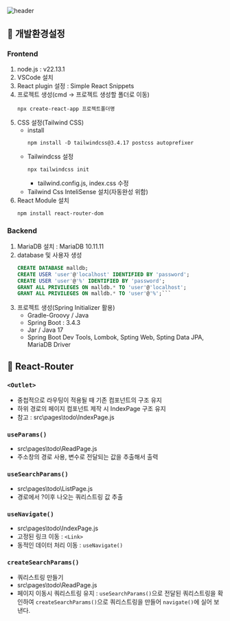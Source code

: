 ![header](https://capsule-render.vercel.app/api?type=soft&height=120&color=gradient&customColorList=2&text=ReactMall&desc=[Study]코드로%20배우는%20리액트&fontSize=50&fontAlignY=41&descAlignY=81)

## 🔖 개발환경설정
### Frontend
1. node.js : v22.13.1
2. VSCode 설치
3. React plugin 설정 : Simple React Snippets
4. 프로젝트 생성(cmd → 프로젝트 생성할 폴더로 이동)
   ```system
   npx create-react-app 프로젝트폴더명
   ```
5. CSS 설정(Tailwind CSS)
   * install
     ```system
     npm install -D tailwindcss@3.4.17 postcss autoprefixer
     ```
   * Tailwindcss 설정
     ```system
     npx tailwindcss init
     ```
     - tailwind.config.js, index.css 수정
   * Tailwind Css InteliSense 설치(자동완성 위함)
6. React Module 설치
   ```system
   npm install react-router-dom
   ```
### Backend
1. MariaDB 설치 : MariaDB 10.11.11
2. database 및 사용자 생성
   ```sql
   CREATE DATABASE malldb;
   CREATE USER 'user'@'localhost' IDENTIFIED BY 'password';
   CREATE USER 'user'@'%' IDENTIFIED BY 'password';
   GRANT ALL PRIVILEGES ON malldb.* TO 'user'@'localhost';
   GRANT ALL PRIVILEGES ON malldb.* TO 'user'@'%';```

3. 프로젝트 생성(Spring Initializer 활용)
   * Gradle-Groovy / Java
   * Spring Boot : 3.4.3
   * Jar / Java 17
   * Spring Boot Dev Tools, Lombok, Spting Web, Spting Data JPA, MariaDB Driver

## 🔖 React-Router
### ``<Outlet>``
* 중첩적으로 라우팅이 적용될 때 기존 컴포넌트의 구조 유지
* 하위 경로의 페이지 컴포넌트 제작 시 IndexPage 구조 유지
* 참고 : src\pages\todo\IndexPage.js
### ``useParams()``
* src\pages\todo\ReadPage.js
* 주소창의 경로 사용, 변수로 전달되는 값을 추출해서 출력
### ``useSearchParams()``
* src\pages\todo\ListPage.js
* 경로에서 ?이후 나오는 쿼리스트링 값 추출
### ``useNavigate()``
* src\pages\todo\IndexPage.js
* 고정된 링크 이동 : ``<Link>``
* 동적인 데이터 처리 이동 : ``useNavigate()``
### ``createSearchParams()``
* 쿼리스트링 만들기
* src\pages\todo\ReadPage.js
* 페이지 이동시 쿼리스트링 유지
  : ``useSearchParams()``으로 전달된 쿼리스트링을 확인하여 ``createSearchParams()``으로 쿼리스트링을 만들어 ``navigate()``에 실어 보낸다.


